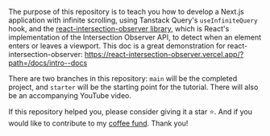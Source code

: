 The purpose of this repository is to teach you how to develop a Next.js application with infinite scrolling, using Tanstack Query's `useInfiniteQuery` hook, and the [react-intersection-observer library](https://github.com/thebuilder/react-intersection-observer), which is React's implementation of the Intersection Observer API, to detect when an element enters or leaves a viewport. This doc is a great demonstration for react-intersection-observer: https://react-intersection-observer.vercel.app/?path=/docs/intro--docs

There are two branches in this repository: `main` will be the completed project, and `starter` will be the starting point for the tutorial. There will also be an accompanying YouTube video.

If this repository helped you, please consider giving it a star ⭐️. And if you would like to contribute to my [coffee fund](https://www.paypal.com/donate/?business=XNPNP5FWN4B2A&no_recurring=0&item_name=I+provide+free+computer+science+training+to+everyone&currency_code=USD).  Thank you!